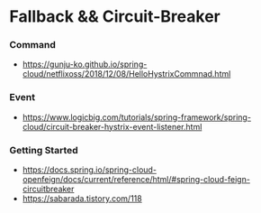 # Fallback && Circuit-Breaker

### Command
- https://gunju-ko.github.io/spring-cloud/netflixoss/2018/12/08/HelloHystrixCommnad.html

### Event

- https://www.logicbig.com/tutorials/spring-framework/spring-cloud/circuit-breaker-hystrix-event-listener.html

### Getting Started
- https://docs.spring.io/spring-cloud-openfeign/docs/current/reference/html/#spring-cloud-feign-circuitbreaker
- https://sabarada.tistory.com/118
